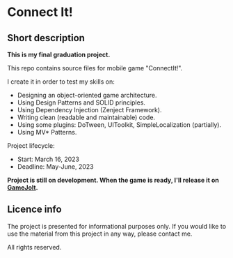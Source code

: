 # Connect It!

## Short description

**This is my final graduation project.**

This repo contains source files for mobile game "ConnectIt!".

I create it in order to test my skills on:

- Designing an object-oriented game architecture.
- Using Design Patterns and SOLID principles.
- Using Dependency Injection (Zenject Framework).
- Writing clean (readable and maintainable) code.
- Using some plugins: DoTween, UIToolkit, SimpleLocalization (partially).
- Using MV* Patterns.

Project lifecycle:
- Start: March 16, 2023
- Deadline: May-June, 2023

**Project is still on development. When the game is ready, I'll release it on [GameJolt](https://gamejolt.com/@GSL_Production).**

## Licence info
The project is presented for informational purposes only. If you would like to use the material from this project in any way, please contact me.

All rights reserved.
